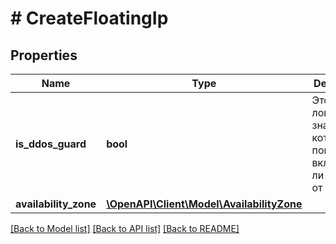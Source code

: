 # # CreateFloatingIp

## Properties

Name | Type | Description | Notes
------------ | ------------- | ------------- | -------------
**is_ddos_guard** | **bool** | Это логическое значение, которое показывает, включена ли защита от DDoS. |
**availability_zone** | [**\OpenAPI\Client\Model\AvailabilityZone**](AvailabilityZone.md) |  |

[[Back to Model list]](../../README.md#models) [[Back to API list]](../../README.md#endpoints) [[Back to README]](../../README.md)
